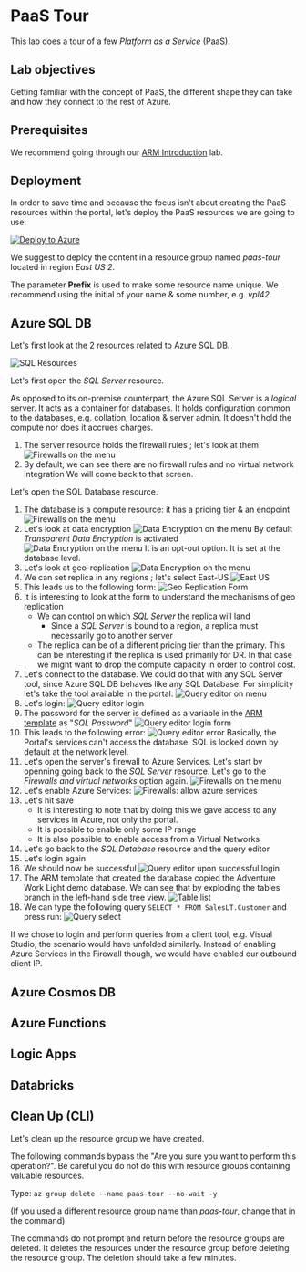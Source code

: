 # PaaS Tour

This lab does a tour of a few *Platform as a Service* (PaaS).

## Lab objectives

Getting familiar with the concept of PaaS, the different shape they can take and how they connect to the rest of Azure.

## Prerequisites

We recommend going through our [ARM Introduction](https://github.com/vplauzon/azure-training/tree/master/arm-intro) lab.

## Deployment

In order to save time and because the focus isn't about creating the PaaS resources within the portal, let's deploy the PaaS resources we are going to use:

[![Deploy to Azure](http://azuredeploy.net/deploybutton.png)](https://portal.azure.com/#create/Microsoft.Template/uri/https%3A%2F%2Fraw.githubusercontent.com%2Fvplauzon%2Fazure-training%2Fmaster%2Fpaas-tour%2Fpaas-tour-arm-template.json)

We suggest to deploy the content in a resource group named *paas-tour* located in region *East US 2*.

The parameter **Prefix** is used to make some resource name unique.  We recommend using the initial of your name & some number, e.g. *vpl42*.

## Azure SQL DB

Let's first look at the 2 resources related to Azure SQL DB.

![SQL Resources](images/sql/sql-resources.png)

Let's first open the *SQL Server* resource.

As opposed to its on-premise counterpart, the Azure SQL Server is a *logical* server. It acts as a container for databases.  It holds configuration common to the databases, e.g. collation, location & server admin.  It doesn't hold the compute nor does it accrues charges.

1. The server resource holds the firewall rules ; let's look at them
![Firewalls on the menu](images/sql/firewalls-menu.png)
1. By default, we can see there are no firewall rules and no virtual network integration
We will come back to that screen.

Let's open the SQL Database resource.

1. The database is a compute resource:  it has a pricing tier & an endpoint
![Firewalls on the menu](images/sql/db-overview.png)
1. Let's look at data encryption
![Data Encryption on the menu](images/sql/data-encryption-menu.png)
By default *Transparent Data Encryption* is activated
![Data Encryption on the menu](images/sql/data-encryption.png)
It is an opt-out option.  It is set at the database level.
1. Let's look at geo-replication
![Data Encryption on the menu](images/sql/geo-replication-menu.png)
1. We can set replica in any regions ; let's select East-US
![East US](images/sql/east-us.png)
1. This leads us to the following form:
![Geo Replication Form](images/sql/geo-replication-form.png)
1. It is interesting to look at the form to understand the mechanisms of geo replication
   * We can control on which *SQL Server* the replica will land
      * Since a *SQL Server* is bound to a region, a replica must necessarily go to another server
   * The replica can be of a different pricing tier than the primary.  This can be interesting if the replica is used primarily for DR.  In that case we might want to drop the compute capacity in order to control cost.
1.  Let's connect to the database.  We could do that with any SQL Server tool, since Azure SQL DB behaves like any SQL Database.  For simplicity let's take the tool available in the portal:
![Query editor on menu](images/sql/query-menu.png)
1. Let's login:
![Query editor login](images/sql/query-login.png)
1. The password for the server is defined as a variable in the [ARM template](https://github.com/vplauzon/azure-training/blob/master/paas-tour/paas-tour-arm-template.json) as "*SQL Password*"
![Query editor login form](images/sql/query-login-form.png)
1. This leads to the following error:
![Query editor error](images/sql/query-error.png)
Basically, the Portal's services can't access the database.  SQL is locked down by default at the network level.
1. Let's open the server's firewall to Azure Services.  Let's start by openning going back to the *SQL Server* resource.  Let's go to the *Firewalls and virtual networks* option again.
![Firewalls on the menu](images/sql/firewalls-menu.png)
1. Let's enable Azure Services:
![Firewalls:  allow azure services](images/sql/firewalls-allow-azure.png)
1. Let's hit save
   * It is interesting to note that by doing this we gave access to any services in Azure, not only the portal.
   * It is possible to enable only some IP range
   * It is also possible to enable access from a Virtual Networks
1. Let's go back to the *SQL Database* resource and the query editor
1. Let's login again
1. We should now be successful
![Query editor upon successful login](images/sql/query-login-successful.png)
1. The ARM template that created the database copied the Adventure Work Light demo database.  We can see that by exploding the tables branch in the left-hand side tree view.
![Table list](images/sql/query-tables.png)
1. We can type the following query `SELECT * FROM SalesLT.Customer` and press run:
![Query select](images/sql/query-select.png)

If we chose to login and perform queries from a client tool, e.g. Visual Studio, the scenario would have unfolded similarly.  Instead of enabling Azure Services in the Firewall though, we would have enabled our outbound client IP.

## Azure Cosmos DB

## Azure Functions

## Logic Apps

## Databricks

## Clean Up (CLI)

Let's clean up the resource group we have created.

The following commands bypass the "Are you sure you want to perform this operation?".  Be careful you do not do this with resource groups containing valuable resources.

Type:  `az group delete --name paas-tour --no-wait -y`

(If you used a different resource group name than *paas-tour*, change that in the command)

The commands do not prompt and return before the resource groups are deleted.  It deletes the resources under the resource group before deleting the resource group.  The deletion should take a few minutes.